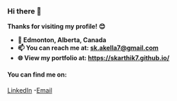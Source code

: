 
### Hi there 👋
<b>
Thanks for visiting my profile! 😊

- 📍 Edmonton, Alberta, Canada
- 📫 You can reach me at: sk.akella7@gmail.com
- 🌐 View my portfolio at: https://skarthik7.github.io/
</b>




 #### You can find me on:
  [LinkedIn](https://www.linkedin.com/in/sriram-karthik-akella-99b165116?originalSubdomain=ca) -[Email](mailto:sk.akella7@gmail.com) 


<!--
**skarthik7/skarthik7** is a ✨ _special_ ✨ repository because its `README.md` (this file) appears on your GitHub profile.

Here are some ideas to get you started:

- 🔭 I’m currently working on ...
- 🌱 I’m currently learning ...
- 👯 I’m looking to collaborate on ...
- 🤔 I’m looking for help with ...
- 💬 Ask me about ...

- 😄 Pronouns: ...
- ⚡ Fun fact: ...
-->


  
